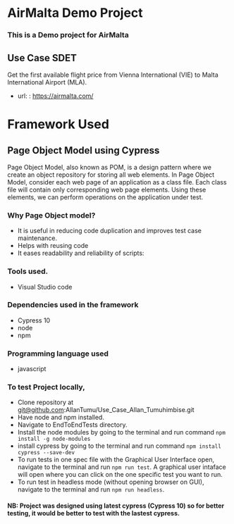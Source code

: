 # AirMalta Demo Project

### This is a Demo project for AirMalta

## Use Case SDET
Get the first available flight price from Vienna International
(VIE) to Malta International Airport (MLA).

* url: : https://airmalta.com/

# Framework Used
## Page Object Model using Cypress
Page Object Model, also known as POM, is a design pattern where we create an object repository for storing all web elements. In Page Object Model, consider each web page of an application as a class file. Each class file will contain only corresponding web page elements. Using these elements, we can perform operations on the application under test.

### Why Page Object model?
* It is useful in reducing code duplication and improves test case maintenance.
* Helps with reusing code
* It eases readability and reliability of scripts:

### Tools used.
* Visual Studio code

### Dependencies used in the framework
* Cypress 10
* node
* npm
 
### Programming language used
* javascript

### To test Project locally, 
* Clone repository at git@github.com:AllanTumu/Use_Case_Allan_Tumuhimbise.git
* Have node and npm installed.
* Navigate to EndToEndTests directory.
* Install the node modules by going to the terminal and run command `npm install -g node-modules`
* install cypress by going to the terminal and run command `npm install cypress --save-dev`
* To run tests in one spec file with the Graphical User Interface open, navigate to the terminal and run `npm run test`. A graphical user intaface will open where you can click on the one specific test you want to run.
* To run test in headless mode (without opening browser on GUI), navigate to the terminal and run `npm run headless`.

 
 #### NB: Project was designed using latest cypress (Cypress 10) so for better testing, it would be better to test with the lastest cypress. 